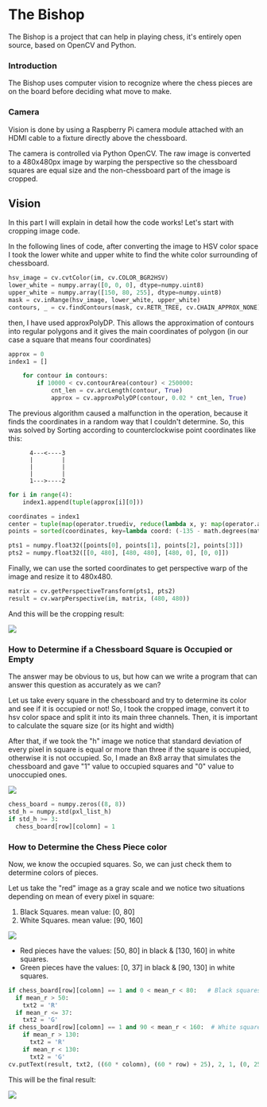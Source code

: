 # The Bishop

The Bishop is a project that can help in playing chess, it's entirely open source, based on OpenCV and Python.

### Introduction

The Bishop uses computer vision to recognize where the chess pieces are on the board before deciding what move to make.

### Camera

Vision is done by using a Raspberry Pi camera module attached with an HDMI cable to a fixture directly above the chessboard.

The camera is controlled via Python OpenCV. The raw image is converted to a 480x480px image by warping the perspective so the chessboard squares are equal size and the non-chessboard part of the image is cropped.

## Vision

In this part I will explain in detail how the code works! Let's start with cropping image code.

In the following lines of code, after converting the image to HSV color space I took the lower white and upper white to find the white color surrounding of chessboard.

```python
hsv_image = cv.cvtColor(im, cv.COLOR_BGR2HSV)
lower_white = numpy.array([0, 0, 0], dtype=numpy.uint8)
upper_white = numpy.array([150, 80, 255], dtype=numpy.uint8)
mask = cv.inRange(hsv_image, lower_white, upper_white)
contours, _ = cv.findContours(mask, cv.RETR_TREE, cv.CHAIN_APPROX_NONE)
```

then, I have used approxPolyDP. This allows the approximation of contours into regular polygons and it gives the main coordinates of polygon (in our case a square that means four coordinates)

```python
approx = 0
index1 = []

    for contour in contours:
        if 10000 < cv.contourArea(contour) < 250000:
            cnt_len = cv.arcLength(contour, True)
            approx = cv.approxPolyDP(contour, 0.02 * cnt_len, True)
```

The previous algorithm caused a malfunction in the operation, because it finds the coordinates in a random way that I couldn't determine. So, this was solved by Sorting according to counterclockwise point coordinates like this:


          4---<----3
          |        |
          |        |
          |        |
          1--->----2 

```python
for i in range(4):
    index1.append(tuple(approx[i][0]))

coordinates = index1
center = tuple(map(operator.truediv, reduce(lambda x, y: map(operator.add, x, y), coordinates), [len(coordinates)] * 2))
points = sorted(coordinates, key=lambda coord: (-135 - math.degrees(math.atan2(*tuple(map(operator.sub, coord, center))[::-1]))) % 360)

pts1 = numpy.float32([points[0], points[1], points[2], points[3]])
pts2 = numpy.float32([[0, 480], [480, 480], [480, 0], [0, 0]])
```

Finally, we can use the sorted coordinates to get perspective warp of the image and resize it to 480x480.

```python
matrix = cv.getPerspectiveTransform(pts1, pts2)
result = cv.warpPerspective(im, matrix, (480, 480))
```
And this will be the cropping result:


![](Images/r1.png)

### How to Determine if a Chessboard Square is Occupied or Empty
The answer may be obvious to us, but how can we write a program that can answer this question as accurately as we can?

Let us take every square in the chessboard and try to determine its color and see if it is occupied or not! So, I took the cropped image,  convert it to hsv color space and split it into its main three channels. Then, it is important to calculate the square size (or its hight and width)  

After that, if we took the "h" image we notice that standard deviation of every pixel in square is equal or more than three if the square is occupied, otherwise it is not occupied. So, I made an 8x8 array that simulates the chessboard and gave "1" value to occupied squares and "0" value to unoccupied ones.


![](Images/h.png)

```python
chess_board = numpy.zeros((8, 8))
std_h = numpy.std(pxl_list_h)
if std_h >= 3:
  chess_board[row][colomn] = 1
```
### How to Determine the Chess Piece color
Now, we know the occupied squares. So, we can just check them to determine colors of pieces.

Let us take the "red" image as a gray scale and we notice two situations depending on mean of every pixel in square:
1. Black Squares. mean value: [0, 80]
2. White Squares. mean value: [90, 160]


![](Images/r.png)

* Red pieces have the values: [50, 80] in black & [130, 160] in white squares.
* Green pieces have the values: [0, 37] in black & [90, 130] in white squares.

```python
if chess_board[row][colomn] == 1 and 0 < mean_r < 80:   # Black squares
  if mean_r > 50:
    txt2 = 'R'
  if mean_r <= 37:
    txt2 = 'G'
if chess_board[row][colomn] == 1 and 90 < mean_r < 160:  # White squares
    if mean_r > 130:
      txt2 = 'R'
    if mean_r < 130:
      txt2 = 'G'
cv.putText(result, txt2, ((60 * colomn), (60 * row) + 25), 2, 1, (0, 255, 255))
```
This will be the final result:


![](Images/final.png)